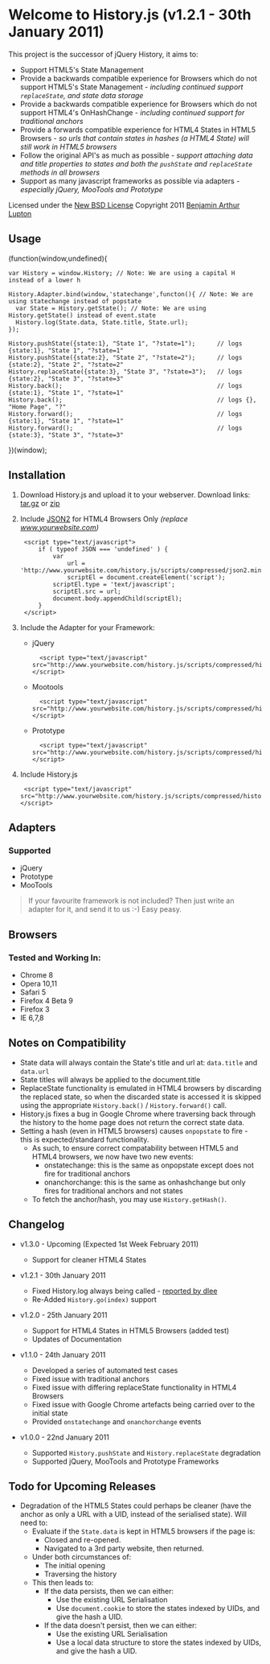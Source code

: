Welcome to History.js (v1.2.1 - 30th January 2011)
==================

This project is the successor of jQuery History, it aims to:

- Support HTML5's State Management
- Provide a backwards compatible experience for Browsers which do not support HTML5's State Management *- including continued support `replaceState`, and state data storage*
- Provide a backwards compatible experience for Browsers which do not support HTML4's OnHashChange *- including continued support for traditional anchors*
- Provide a forwards compatible experience for HTML4 States in HTML5 Browsers *- so urls that contain states in hashes (a HTML4 State) will still work in HTML5 browsers*
- Follow the original API's as much as possible *- support attaching data and title properties to states and both the `pushState` and `replaceState` methods in all browsers*
- Support as many javascript frameworks as possible via adapters *- especially jQuery, MooTools and Prototype*

Licensed under the [New BSD License](http://creativecommons.org/licenses/BSD/)
Copyright 2011 [Benjamin Arthur Lupton](http://balupton.com)


## Usage

  (function(window,undefined){

    var History = window.History; // Note: We are using a capital H instead of a lower h

    History.Adapter.bind(window,'statechange',functon(){ // Note: We are using statechange instead of popstate
      var State = History.getState(); // Note: We are using History.getState() instead of event.state
      History.log(State.data, State.title, State.url);
    });

    History.pushState({state:1}, "State 1", "?state=1");      // logs {state:1}, "State 1", "?state=1"
    History.pushState({state:2}, "State 2", "?state=2");      // logs {state:2}, "State 2", "?state=2"
    History.replaceState({state:3}, "State 3", "?state=3");   // logs {state:2}, "State 3", "?state=3"
    History.back();                                           // logs {state:1}, "State 1", "?state=1"
    History.back();                                           // logs {}, "Home Page", "?"
    History.forward();                                        // logs {state:1}, "State 1", "?state=1"
    History.forward();                                        // logs {state:3}, "State 3", "?state=3"

  })(window);


## Installation

1. Download History.js and upload it to your webserver. Download links: [tar.gz](https://github.com/balupton/History.js/tarball/master) or [zip](https://github.com/balupton/History.js/zipball/master)

2. Include [JSON2](http://www.json.org/js.html) for HTML4 Browsers Only *(replace www.yourwebsite.com)*

		<script type="text/javascript">
			if ( typeof JSON === 'undefined' ) {
				var
					url = 'http://www.yourwebsite.com/history.js/scripts/compressed/json2.min.js',
					scriptEl = document.createElement('script');
				scriptEl.type = 'text/javascript';
				scriptEl.src = url;
				document.body.appendChild(scriptEl);
			}
		</script>

3. Include the Adapter for your Framework:

	- jQuery

			<script type="text/javascript" src="http://www.yourwebsite.com/history.js/scripts/compressed/history.adapter.jquery.min.js"></script>

	- Mootools

			<script type="text/javascript" src="http://www.yourwebsite.com/history.js/scripts/compressed/history.adapter.mootools.min.js"></script>

	- Prototype

			<script type="text/javascript" src="http://www.yourwebsite.com/history.js/scripts/compressed/history.adapter.prototype.min.js"></script>

4. Include History.js

		<script type="text/javascript" src="http://www.yourwebsite.com/history.js/scripts/compressed/history.min.js"></script>


## Adapters

### Supported

- jQuery
- Prototype
- MooTools

> If your favourite framework is not included? Then just write an adapter for it, and send it to us :-) Easy peasy.


## Browsers

### Tested and Working In:

- Chrome 8
- Opera 10,11
- Safari 5
- Firefox 4 Beta 9
- Firefox 3
- IE 6,7,8


## Notes on Compatibility

- State data will always contain the State's title and url at: `data.title` and `data.url`
- State titles will always be applied to the document.title
- ReplaceState functionality is emulated in HTML4 browsers by discarding the replaced state, so when the discarded state is accessed it is skipped using the appropriate `History.back()` / `History.forward()` call.
- History.js fixes a bug in Google Chrome where traversing back through the history to the home page does not return the correct state data.
- Setting a hash (even in HTML5 browsers) causes `onpopstate` to fire - this is expected/standard functionality.
	- As such, to ensure correct compatability between HTML5 and HTML4 browsers, we now have two new events:
		- onstatechange: this is the same as onpopstate except does not fire for traditional anchors
		- onanchorchange: this is the same as onhashchange but only fires for traditional anchors and not states
	- To fetch the anchor/hash, you may use `History.getHash()`.


## Changelog

- v1.3.0 - Upcoming (Expected 1st Week February 2011)
	- Support for cleaner HTML4 States

- v1.2.1 - 30th January 2011
	- Fixed History.log always being called - [reported by dlee](https://github.com/balupton/History.js/issues/#issue/2)
	- Re-Added `History.go(index)` support

- v1.2.0 - 25th January 2011
	- Support for HTML4 States in HTML5 Browsers (added test)
	- Updates of Documentation

- v1.1.0 - 24th January 2011
	- Developed a series of automated test cases
	- Fixed issue with traditional anchors
	- Fixed issue with differing replaceState functionality in HTML4 Browsers
	- Fixed issue with Google Chrome artefacts being carried over to the initial state
	- Provided `onstatechange` and `onanchorchange` events

- v1.0.0 - 22nd January 2011
	- Supported `History.pushState` and `History.replaceState` degradation
	- Supported jQuery, MooTools and Prototype Frameworks


## Todo for Upcoming Releases

- Degradation of the HTML5 States could perhaps be cleaner (have the anchor as only a URL with a UID, instead of the serialised state). Will need to:
	- Evaluate if the `State.data` is kept in HTML5 browsers if the page is:
		- Closed and re-opened.
		- Navigated to a 3rd party website, then returned.
	- Under both circumstances of:
		- The initial opening
		- Traversing the history
	- This then leads to:
		- If the data persists, then we can either:
			- Use the existing URL Serialisation
			- Use `document.cookie` to store the states indexed by UIDs, and give the hash a UID.
		- If the data doesn't persist, then we can either:
			- Use the existing URL Serialisation
			- Use a local data structure to store the states indexed by UIDs, and give the hash a UID.
